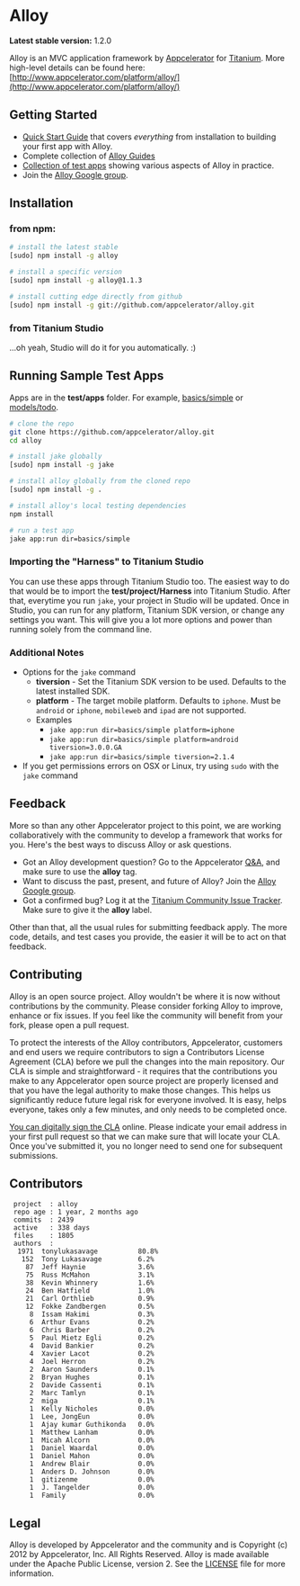 # Alloy

**Latest stable version:** 1.2.0

Alloy is an MVC application framework by [Appcelerator](http://www.appcelerator.com) for [Titanium](http://www.appcelerator.com/platform). More high-level details can be found here: [http://www.appcelerator.com/platform/alloy/](http://www.appcelerator.com/platform/alloy/)

## Getting Started

* [Quick Start Guide](http://docs.appcelerator.com/titanium/latest/#!/guide/Alloy_Quick_Start) that covers _everything_ from installation to building your first app with Alloy.
* Complete collection of [Alloy Guides](http://docs.appcelerator.com/titanium/latest/#!/guide/Alloy_Framework)
* [Collection of test apps](https://github.com/appcelerator/alloy/tree/master/test/apps) showing various aspects of Alloy in practice.
* Join the [Alloy Google group](https://groups.google.com/forum/?fromgroups#!forum/appc-ti-alloy).

## Installation

### from npm:

```bash
# install the latest stable
[sudo] npm install -g alloy

# install a specific version
[sudo] npm install -g alloy@1.1.3

# install cutting edge directly from github
[sudo] npm install -g git://github.com/appcelerator/alloy.git
```

### from Titanium Studio

...oh yeah, Studio will do it for you automatically. :)

## Running Sample Test Apps

Apps are in the **test/apps** folder. For example, [basics/simple](https://github.com/appcelerator/alloy/tree/master/test/apps/basics/simple) or [models/todo](https://github.com/appcelerator/alloy/tree/master/test/apps/models/todo).

```bash
# clone the repo
git clone https://github.com/appcelerator/alloy.git
cd alloy

# install jake globally
[sudo] npm install -g jake

# install alloy globally from the cloned repo
[sudo] npm install -g .

# install alloy's local testing dependencies
npm install

# run a test app
jake app:run dir=basics/simple
```

### Importing the "Harness" to Titanium Studio

You can use these apps through Titanium Studio too. The easiest way to do that would be to import the **test/project/Harness** into Titanium Studio. After that, everytime you run `jake`, your project in Studio will be updated. Once in Studio, you can run for any platform, Titanium SDK version, or change any settings you want. This will give you a lot more options and power than running solely from the command line.

### Additional Notes

* Options for the `jake` command
	* **tiversion** - Set the Titanium SDK version to be used. Defaults to the latest installed SDK.
	* **platform** - The target mobile platform. Defaults to `iphone`. Must be `android` or `iphone`, `mobileweb` and `ipad` are not supported.
	* Examples
		* `jake app:run dir=basics/simple platform=iphone`
		* `jake app:run dir=basics/simple platform=android tiversion=3.0.0.GA`
		* `jake app:run dir=basics/simple tiversion=2.1.4`
* If you get permissions errors on OSX or Linux, try using `sudo` with the `jake` command

## Feedback

More so than any other Appcelerator project to this point, we are working collaboratively with the community to develop a framework that works for you. Here's the best ways to discuss Alloy or ask questions.

* Got an Alloy development question? Go to the Appcelerator [Q&A](http://developer.appcelerator.com/questions/newest), and make sure to use the **alloy** tag.
* Want to discuss the past, present, and future of Alloy? Join the [Alloy Google group](https://groups.google.com/forum/?fromgroups#!forum/appc-ti-alloy).
* Got a confirmed bug? Log it at the [Titanium Community Issue Tracker](https://jira.appcelerator.org/browse/TC). Make sure to give it the **alloy** label.

Other than that, all the usual rules for submitting feedback apply. The more code, details, and test cases you provide, the easier it will be to act on that feedback.

## Contributing

Alloy is an open source project.  Alloy wouldn't be where it is now without contributions by the community. Please consider forking Alloy to improve, enhance or fix issues. If you feel like the community will benefit from your fork, please open a pull request.

To protect the interests of the Alloy contributors, Appcelerator, customers and end users we require contributors to sign a Contributors License Agreement (CLA) before we pull the changes into the main repository. Our CLA is simple and straightforward - it requires that the contributions you make to any Appcelerator open source project are properly licensed and that you have the legal authority to make those changes. This helps us significantly reduce future legal risk for everyone involved. It is easy, helps everyone, takes only a few minutes, and only needs to be completed once.

[You can digitally sign the CLA](http://bit.ly/app_cla) online. Please indicate your email address in your first pull request so that we can make sure that will locate your CLA.  Once you've submitted it, you no longer need to send one for subsequent submissions.

## Contributors

```
 project  : alloy
 repo age : 1 year, 2 months ago
 commits  : 2439
 active   : 338 days
 files    : 1805
 authors  :
  1971	tonylukasavage          80.8%
   152	Tony Lukasavage         6.2%
    87	Jeff Haynie             3.6%
    75	Russ McMahon            3.1%
    38	Kevin Whinnery          1.6%
    24	Ben Hatfield            1.0%
    21	Carl Orthlieb           0.9%
    12	Fokke Zandbergen        0.5%
     8	Issam Hakimi            0.3%
     6	Arthur Evans            0.2%
     6	Chris Barber            0.2%
     5	Paul Mietz Egli         0.2%
     4	David Bankier           0.2%
     4	Xavier Lacot            0.2%
     4	Joel Herron             0.2%
     2	Aaron Saunders          0.1%
     2	Bryan Hughes            0.1%
     2	Davide Cassenti         0.1%
     2	Marc Tamlyn             0.1%
     2	miga                    0.1%
     1	Kelly Nicholes          0.0%
     1	Lee, JongEun            0.0%
     1	Ajay kumar Guthikonda   0.0%
     1	Matthew Lanham          0.0%
     1	Micah Alcorn            0.0%
     1	Daniel Waardal          0.0%
     1	Daniel Mahon            0.0%
     1	Andrew Blair            0.0%
     1	Anders D. Johnson       0.0%
     1	gitizenme               0.0%
     1	J. Tangelder            0.0%
     1	Family                  0.0%
```

## Legal

Alloy is developed by Appcelerator and the community and is Copyright (c) 2012 by Appcelerator, Inc. All Rights Reserved.
Alloy is made available under the Apache Public License, version 2.  See the [LICENSE](https://github.com/appcelerator/alloy/blob/master/LICENSE) file for more information.

